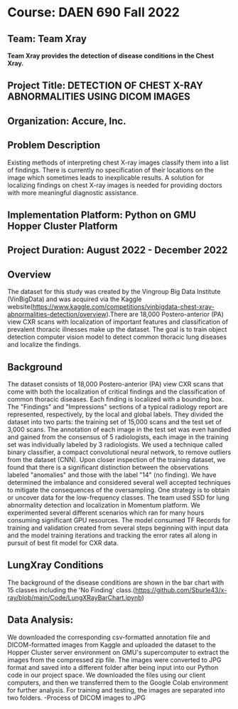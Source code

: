 # Course: DAEN 690 Fall 2022
## Team: Team Xray
__Team Xray provides the detection of disease conditions in the Chest Xray.__

## Project Title: DETECTION OF CHEST X-RAY ABNORMALITIES USING DICOM IMAGES
## Organization: Accure, Inc.

## Problem Description
Existing methods of interpreting chest X-ray images classify them into a list of findings. There is currently no specification of their locations on the image which sometimes leads to inexplicable results. A solution for localizing findings on chest X-ray images is needed for providing doctors with more meaningful diagnostic assistance.

## Implementation Platform: Python on GMU Hopper Cluster Platform

## Project Duration: August 2022 - December 2022
## Overview
The dataset for this study was created by the Vingroup Big Data Institute (VinBigData) and was acquired via the Kaggle website(https://www.kaggle.com/competitions/vinbigdata-chest-xray-abnormalities-detection/overview).There are 18,000 Postero-anterior (PA) view CXR scans with localization of important features and classification of prevalent thoracic illnesses make up the dataset. The goal is to train object detection computer vision model to detect common thoracic lung diseases and localize the findings.
## Background
The dataset consists of 18,000 Postero-anterior (PA) view CXR scans that come with both the localization of critical findings and the classification of common thoracic diseases. Each finding is localized with a bounding box. The "Findings" and "Impressions" sections of a typical radiology report are represented, respectively, by the local and global labels. They divided the dataset into two parts: the training set of 15,000 scans and the test set of 3,000 scans. The annotation of each image in the test set was even handled and gained from the consensus of 5 radiologists, each image in the training set was individually labeled by 3 radiologists. We used a technique called binary classifier, a compact convolutional neural network, to remove outliers from the dataset (CNN). Upon closer inspection of the training dataset, we found that there is a significant distinction between the observations labeled "anomalies" and those with the label "14" (no finding). We have determined the imbalance and considered several well accepted techniques to mitigate the consequences of the oversampling. One strategy is to obtain or uncover data for the low-frequency classes. The team used SSD for lung abnormality detection and localization in Momentum platform. We experimented several different scenarios which ran for many hours consuming significant GPU resources. The model consumed TF Records for training and validation created from several steps beginning with input data and the model training iterations and tracking the error rates all along in pursuit of best fit model for CXR data.
## LungXray Conditions
The background of the disease conditions are shown in the bar chart with 15 classes including the 'No Finding' class.(https://github.com/Sburle43/x-ray/blob/main/Code/LungXRayBarChart.ipynb)
## Data Analysis:
We downloaded the corresponding csv-formatted annotation file and DICOM-formatted images from Kaggle and uploaded the dataset to the Hopper Cluster server environment on GMU's supercomputer to extract the images from the compressed zip file. The images were converted to JPG format and saved into a different folder after being input into our Python code in our project space. We downloaded the files using our client computers, and then we transferred them to the Google Colab environment for further analysis. For training and testing, the images are separated into two folders.
-Process of DICOM images to JPG
